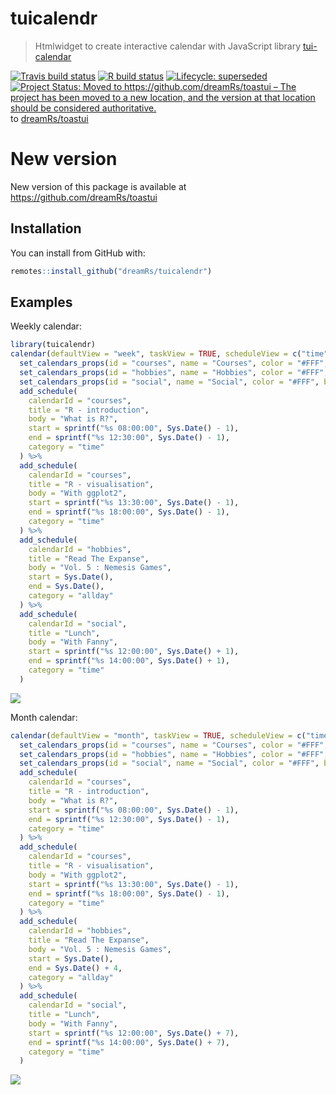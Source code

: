 # tuicalendr

> Htmlwidget to create interactive calendar with JavaScript library [tui-calendar](https://github.com/nhn/tui.calendar)

<!-- badges: start -->
[![Travis build status](https://travis-ci.org/dreamRs/tuicalendr.svg?branch=master)](https://travis-ci.org/dreamRs/tuicalendr)
[![R build status](https://github.com/dreamRs/tuicalendr/workflows/R-CMD-check/badge.svg)](https://github.com/dreamRs/tuicalendr/actions)
[![Lifecycle: superseded](https://img.shields.io/badge/lifecycle-superseded-blue.svg)](https://lifecycle.r-lib.org/articles/stages.html#superseded)
[![Project Status: Moved to https://github.com/dreamRs/toastui – The project has been moved to a new location, and the version at that location should be considered authoritative.](https://www.repostatus.org/badges/latest/moved.svg)](https://www.repostatus.org/#moved) to [dreamRs/toastui](https://github.com/dreamRs/toastui)
<!-- badges: end -->


# New version

New version of this package is available at https://github.com/dreamRs/toastui


## Installation

You can install from GitHub with:

```r
remotes::install_github("dreamRs/tuicalendr")
```

## Examples

Weekly calendar:

```r
library(tuicalendr)
calendar(defaultView = "week", taskView = TRUE, scheduleView = c("time", "allday")) %>% 
  set_calendars_props(id = "courses", name = "Courses", color = "#FFF", bgColor = "#E41A1C") %>% 
  set_calendars_props(id = "hobbies", name = "Hobbies", color = "#FFF", bgColor = "#377EB8") %>% 
  set_calendars_props(id = "social", name = "Social", color = "#FFF", bgColor = "#4DAF4A") %>% 
  add_schedule(
    calendarId = "courses",
    title = "R - introduction", 
    body = "What is R?",
    start = sprintf("%s 08:00:00", Sys.Date() - 1),
    end = sprintf("%s 12:30:00", Sys.Date() - 1),
    category = "time"
  ) %>% 
  add_schedule(
    calendarId = "courses",
    title = "R - visualisation", 
    body = "With ggplot2",
    start = sprintf("%s 13:30:00", Sys.Date() - 1),
    end = sprintf("%s 18:00:00", Sys.Date() - 1),
    category = "time"
  ) %>% 
  add_schedule(
    calendarId = "hobbies",
    title = "Read The Expanse", 
    body = "Vol. 5 : Nemesis Games",
    start = Sys.Date(),
    end = Sys.Date(),
    category = "allday"
  ) %>% 
  add_schedule(
    calendarId = "social",
    title = "Lunch", 
    body = "With Fanny",
    start = sprintf("%s 12:00:00", Sys.Date() + 1),
    end = sprintf("%s 14:00:00", Sys.Date() + 1),
    category = "time"
  )
```
![](man/figures/example-week.png)


Month calendar:

```r
calendar(defaultView = "month", taskView = TRUE, scheduleView = c("time", "allday"), useNav = TRUE) %>% 
  set_calendars_props(id = "courses", name = "Courses", color = "#FFF", bgColor = "#E41A1C") %>% 
  set_calendars_props(id = "hobbies", name = "Hobbies", color = "#FFF", bgColor = "#377EB8") %>% 
  set_calendars_props(id = "social", name = "Social", color = "#FFF", bgColor = "#4DAF4A") %>% 
  add_schedule(
    calendarId = "courses",
    title = "R - introduction", 
    body = "What is R?",
    start = sprintf("%s 08:00:00", Sys.Date() - 1),
    end = sprintf("%s 12:30:00", Sys.Date() - 1),
    category = "time"
  ) %>% 
  add_schedule(
    calendarId = "courses",
    title = "R - visualisation", 
    body = "With ggplot2",
    start = sprintf("%s 13:30:00", Sys.Date() - 1),
    end = sprintf("%s 18:00:00", Sys.Date() - 1),
    category = "time"
  ) %>% 
  add_schedule(
    calendarId = "hobbies",
    title = "Read The Expanse", 
    body = "Vol. 5 : Nemesis Games",
    start = Sys.Date(),
    end = Sys.Date() + 4,
    category = "allday"
  ) %>% 
  add_schedule(
    calendarId = "social",
    title = "Lunch", 
    body = "With Fanny",
    start = sprintf("%s 12:00:00", Sys.Date() + 7),
    end = sprintf("%s 14:00:00", Sys.Date() + 7),
    category = "time"
  )
```
![](man/figures/example-month.png)


